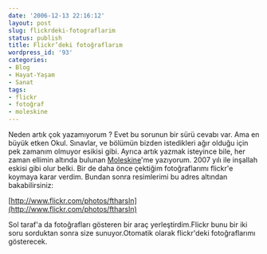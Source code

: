 ```yaml
---
date: '2006-12-13 22:16:12'
layout: post
slug: flickrdeki-fotograflarim
status: publish
title: Flickr’deki fotoğraflarım
wordpress_id: '93'
categories:
- Blog
- Hayat-Yaşam
- Sanat
tags:
- flickr
- fotoğraf
- moleskine
---
```


Neden artık çok yazamıyorum ? Evet bu sorunun bir sürü cevabı var. Ama en büyük etken Okul. Sınavlar, ve bölümün bizden istedikleri ağır olduğu için pek zamanım olmuyor esikisi gibi. Ayrıca artık yazmak isteyince bile, her zaman ellimin altında bulunan [Moleskine](http://www.fatiharslan.net/blog/moleskine-her-moleskinenin-anlatacak-bir-hikayesi-vardir/)'me yazıyorum. 2007 yılı ile inşallah eskisi gibi olur belki. Bir de daha önce çektiğim fotoğraflarımı flickr'e koymaya karar verdim. Bundan sonra resimlerimi bu adres altından bakabilirsiniz:

[http://www.flickr.com/photos/ftharsln](http://www.flickr.com/photos/ftharsln)

Sol taraf'a da fotoğrafları gösteren bir araç yerleştirdim.Flickr bunu bir iki soru sorduktan sonra size sunuyor.Otomatik olarak flickr'deki fotoğraflarımı gösterecek.
